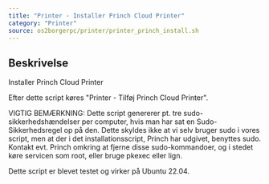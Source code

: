 ```yaml
---
title: "Printer - Installer Princh Cloud Printer"
category: "Printer"
source: os2borgerpc/printer/printer_princh_install.sh
---
```


## Beskrivelse
Installer Princh Cloud Printer

Efter dette script køres "Printer - Tilføj Princh Cloud Printer".

VIGTIG BEMÆRKNING: Dette script genererer pt. tre sudo-sikkerhedshændelser per computer, hvis man har sat en Sudo-Sikkerhedsregel op på den.
Dette skyldes ikke at vi selv bruger sudo i vores script, men at der i det installationsscript, Princh har udgivet, benyttes sudo.
Kontakt evt. Princh omkring at fjerne disse sudo-kommandoer, og i stedet køre servicen som root, eller bruge pkexec eller lign.

Dette script er blevet testet og virker på Ubuntu 22.04.